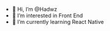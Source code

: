 - 👋 Hi, I’m @Hadwz
- 👀 I’m interested in Front End
- 🌱 I’m currently learning React Native

<!---
Hadwz/Hadwz is a ✨ special ✨ repository because its `README.md` (this file) appears on your GitHub profile.
You can click the Preview link to take a look at your changes.
--->
